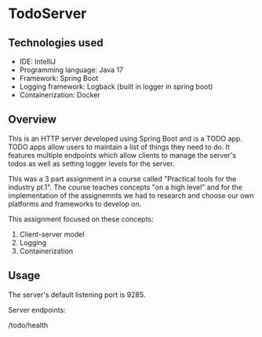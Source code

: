 # TodoServer

## Technologies used

* IDE: IntelliJ
* Programming language: Java 17
* Framework: Spring Boot
* Logging framework: Logback (built in logger in spring boot)
* Containerization: Docker

## Overview

This is an HTTP server developed using Spring Boot and is a TODO app. TODO apps allow users to maintain a list of things they need to do.
It features multiple endpoints which allow clients to manage the server's todos as well as setting logger levels for the server.

This was a 3 part assignment in a course called "Practical tools for the industry pt.1".
The course teaches concepts "on a high level" and for the implementation of the assignemnts we had to research and choose our own platforms and
frameworks to develop on.

This assignment focused on these concepts:
1. Client-server model
2. Logging 
3. Containerization 

## Usage
The server's default listening port is 9285.

Server endpoints:

/todo/health
